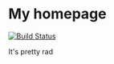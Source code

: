 # My homepage

[![Build Status](https://cloud.drone.io/api/badges/RobboF/homepage/status.svg)](https://cloud.drone.io/RobboF/homepage)

It's pretty rad
